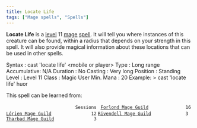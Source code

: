 ```yaml
---
title: Locate Life
tags: ["Mage spells", "Spells"]
---
```

**Locate Life** is a [level](level "wikilink") 11
[mage](mage "wikilink") [spell](spell "wikilink"). It will tell you
where instances of this creature can be found, within a radius that
depends on your strength in this spell. It will also provide magical
information about these locations that can be used in other spells.

Syntax : cast 'locate life' \<mobile or player\> Type : Long range
Accumulative: N/A Duration : No Casting : Very long Position : Standing
Level : Level 11 Class : Magic User Min. Mana : 20 Example: \> cast
'locate life' huor

This spell can be learned from:

`                          Sessions `
[`Forlond Mage Guild`](Forlond_Mage_Guild "wikilink")`              16`
[`Lórien Mage Guild`](Lórien_Mage_Guild "wikilink")`               12`
[`Rivendell Mage Guild`](Rivendell_Mage_Guild "wikilink")`             3`
[`Tharbad Mage Guild`](Tharbad_Mage_Guild "wikilink")`               3`
